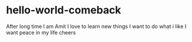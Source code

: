 # hello-world-comeback
After long time 
I am Amit
I love to learn new things 
I want to do what i like
I want peace in my life 
cheers 
